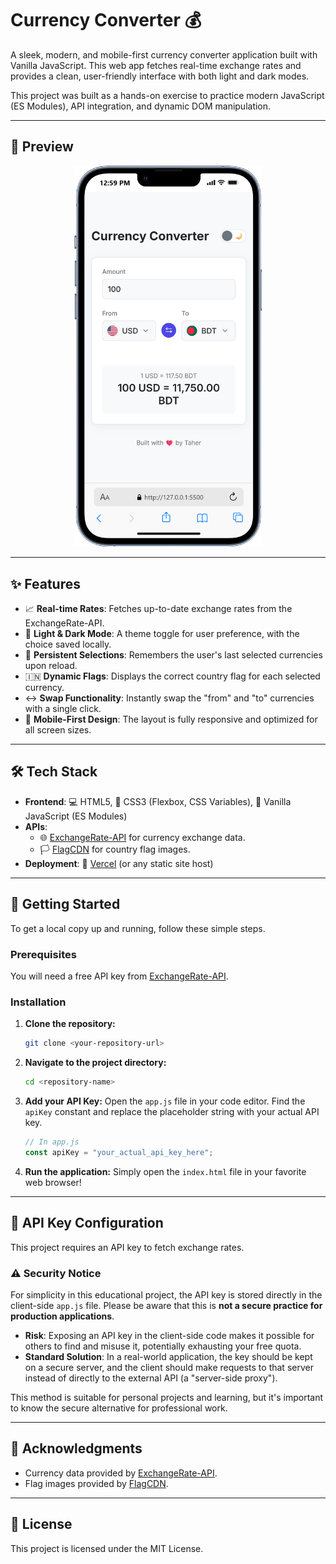 # Currency Converter 💰

A sleek, modern, and mobile-first currency converter application built with Vanilla JavaScript. This web app fetches real-time exchange rates and provides a clean, user-friendly interface with both light and dark modes.

This project was built as a hands-on exercise to practice modern JavaScript (ES Modules), API integration, and dynamic DOM manipulation.

---

## 📸 Preview

<p align="center">
  <img src="images/mobile-preview.png" alt="Mobile Preview" width="300"/>
</p>

---

## ✨ Features

- 📈 **Real-time Rates**: Fetches up-to-date exchange rates from the ExchangeRate-API.
- 🎨 **Light & Dark Mode**: A theme toggle for user preference, with the choice saved locally.
- 💾 **Persistent Selections**: Remembers the user's last selected currencies upon reload.
- 🇮🇳 **Dynamic Flags**: Displays the correct country flag for each selected currency.
- ↔️ **Swap Functionality**: Instantly swap the "from" and "to" currencies with a single click.
- 📱 **Mobile-First Design**: The layout is fully responsive and optimized for all screen sizes.

---

## 🛠️ Tech Stack

- **Frontend**: 💻 HTML5, 🎨 CSS3 (Flexbox, CSS Variables), 🍦 Vanilla JavaScript (ES Modules)
- **APIs**:
  - 🌐 [ExchangeRate-API](https://www.exchangerate-api.com/) for currency exchange data.
  - 🏳️ [FlagCDN](https://flagcdn.com/) for country flag images.
- **Deployment**: 🚀 [Vercel](https://vercel.com/) (or any static site host)

---

## 🚀 Getting Started

To get a local copy up and running, follow these simple steps.

### Prerequisites

You will need a free API key from [ExchangeRate-API](https://www.exchangerate-api.com/).

### Installation

1.  **Clone the repository:**

    ```bash
    git clone <your-repository-url>
    ```

2.  **Navigate to the project directory:**

    ```bash
    cd <repository-name>
    ```

3.  **Add your API Key:**
    Open the `app.js` file in your code editor. Find the `apiKey` constant and replace the placeholder string with your actual API key.

    ```javascript
    // In app.js
    const apiKey = "your_actual_api_key_here";
    ```

4.  **Run the application:**
    Simply open the `index.html` file in your favorite web browser\!

---

## 🔑 API Key Configuration

This project requires an API key to fetch exchange rates.

### ⚠️ Security Notice

For simplicity in this educational project, the API key is stored directly in the client-side `app.js` file. Please be aware that this is **not a secure practice for production applications**.

- **Risk**: Exposing an API key in the client-side code makes it possible for others to find and misuse it, potentially exhausting your free quota.
- **Standard Solution**: In a real-world application, the key should be kept on a secure server, and the client should make requests to that server instead of directly to the external API (a "server-side proxy").

This method is suitable for personal projects and learning, but it's important to know the secure alternative for professional work.

---

## 🙏 Acknowledgments

- Currency data provided by [ExchangeRate-API](https://www.exchangerate-api.com/).
- Flag images provided by [FlagCDN](https://flagcdn.com/).

---

## 📄 License

This project is licensed under the MIT License.
